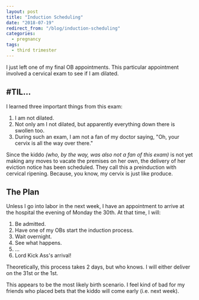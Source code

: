 ```yaml
---
layout: post
title: "Induction Scheduling"
date: "2018-07-19"
redirect_from: "/blog/induction-scheduling"
categories:
  - pregnancy
tags:
  - third trimester
---
```


I just left one of my final OB appointments. This particular appointment involved a cervical exam to see if I am dilated.

## #TIL...

I learned three important things from this exam:

1. I am not dilated.
2. Not only am I not dilated, but apparently everything down there is swollen too.
3. During such an exam, I am not a fan of my doctor saying, "Oh, your cervix is all the way over there."

Since the kiddo _(who, by the way, was also not a fan of this exam)_ is not yet making any moves to vacate the premises on her own, the delivery of her eviction notice has been scheduled. They call this a preinduction with cervical ripening. Because, you know, my cervix is just like produce.

## The Plan

Unless I go into labor in the next week, I have an appointment to arrive at the hospital the evening of Monday the 30th. At that time, I will:

1. Be admitted.
2. Have one of my OBs start the induction process.
3. Wait overnight.
4. See what happens.
5. ...
6. Lord Kick Ass's arrival!

Theoretically, this process takes 2 days, but who knows. I will either deliver on the 31st or the 1st.

This appears to be the most likely birth scenario. I feel kind of bad for my friends who placed bets that the kiddo will come early (i.e. next week).
